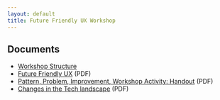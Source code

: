 ```yaml
---
layout: default
title: Future Friendly UX Workshop
---
```


## Documents

* [Workshop Structure](workshop-structure/)
* [Future Friendly UX](future-friendly-deck.pdf) (PDF)
* [Pattern, Problem, Improvement, Workshop Activity: Handout](print/pattern-problem-principles-activity-handout.pdf) (PDF)
* [Changes in the Tech landscape](print/changes.pdf) (PDF)
